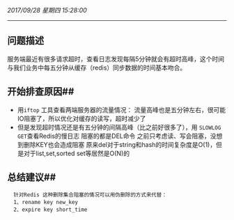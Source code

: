 *2017/09/28 星期四 15:28:00*

----------
## 问题描述 ##
服务端最近有很多请求超时，查看日志发现每隔5分钟就会有超时高峰，这个时间与我们业务中每五分钟从缓存（redis）同步数据的时间基本吻合。

## 开始排查原因##
- 用`iftop` 工具查看两端服务器的流量情况：
      流量高峰也是五分钟左右，很可能IO阻塞了，所以优化对缓存的读写，超时减少了
- 但是发现超时情况还是有五分钟的间隔高峰（比之前好很多了），用 `SLOWLOG GET`查看Redis的慢日志
      阻塞的都是DEL命令
      之前只考虑读、写会阻塞，没想到删除KEY也会造成阻塞
      原来del对于string和hash的时间复杂度是O(1)，但是对于list,set,sorted set等居然是O(N)的

## 总结建议##
      针对Redis 这种删除集合阻塞的情况可以用伪删除的方式来代替：
      1、rename key new_key
      2、expire key short_time
